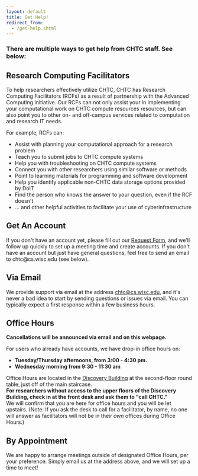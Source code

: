 ```yaml
---
layout: default
title: Get Help!
redirect_from:
  - /get-help.shtml
---
```


<h3>There are multiple ways to get help from CHTC staff. See below:</h3>
<a name="research"></a>
<h2>Research Computing Facilitators</h2>

To help researchers effectively utilize CHTC, CHTC has Research
 Computing Facilitators (RCFs) as a result of partnership with the Advanced
 Computing Initiative. Our RCFs can not only assist your in implementing your
 computational work on CHTC compute resources resources, but can also point
 you to other on- and off-campus services related to computation
 and research IT needs.

For example, RCFs can:

   * Assist with planning your computational approach for a research problem
   * Teach you to submit jobs to CHTC compute systems
   * Help you with troubleshooting on CHTC compute systems
   * Connect you with other researchers using similar software or methods
   * Point to learning materials for programming and software development
   * Help you identify applicable non-CHTC data storage options provided by DoIT
   * Find the person who knows the answer to your question, even if the RCF doesn't
   * ... and other helpful activities to facilitate your use of cyberinfrastructure

<!--<blockquote>
<b>Conferences:</b> Both facilitators will be at conferences next week, 
 <u>Monday, September 23 - Thursday, September 24</u>.  Response to email and new account requests may
be delayed during this time.  
</blockquote>-->

<a name="account"></a>
<h2>Get An Account</h2>
If you don't have an account yet, please fill out 
our <a href="/form.shtml">Request Form</a>, and we'll 
follow up quickly to set up a meeting time and create 
accounts. If you don't have an account but just have 
general questions, feel free to send an email to chtc@cs.wisc.edu (see below).
<a name="email"></a>
<h2>Via Email</h2>

<!--<blockquote>
<b>Notice:</b> Due to facilitator participation in a local summer school, 
our reponse to email will be delayed during the week of July 15.
</blockquote>-->

<p>We provide support via email at the address <a href="Mailto:chtc@cs.wisc.edu">chtc@cs.wisc.edu</a>,
 and it's never a bad idea to start by sending questions or issues 
via email.  You can typically expect a first response within a few
 business hours.</p>

<a name="officehour"></a>
<h2>Office Hours</h2>

<b>Cancellations will be announced via email and on this webpage.</b> 

<!--<p style="color:red;">
Office hours are cancelled on <b>Tuesday (9/24)</b> and <b>Wednesday (9/25)</b>.
</p>-->
<!--<blockquote>
Office hours are cancelled on <b>Wednesday, August 28</b>.
</blockquote>-->

<p>For users who already have accounts, we have drop-in office hours on:</p>
<ul>
	<li><b>Tuesday/Thursday afternoons, from 3:00 - 4:30 pm.</b></li>
	<li><b>Wednesday morning from 9:30 - 11:30 am</b></li>
</ul>

<p>Office Hours are located in the 
<a href="http://map.wisc.edu/s/919bjy8v">Discovery Building</a>
 at the second-floor round table, just off of the main staircase.</br>
<b>For researchers without access to the upper floors of the Discovery
 Building, check in at the front desk and ask them to "call CHTC."</b></br>
 We will confirm that you are here for office hours and you will be let
 upstairs. (Note: If you ask the desk to call for a facilitator, by name,
 no one will answer as facilitators will not be in their <i>own</i> offices
 during Office Hours.)
</p>

<a name="appointment"></a>
<h2>By Appointment</h2>

<p>We are happy to arrange meetings outside of designated Office Hours,
 per your preference. Simply email us at the address above, and we will
 set up a time to meet!</p>
<!--
<h2>Other resources on campus</h2>
-->
